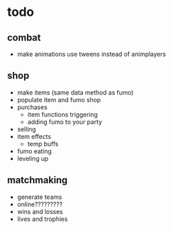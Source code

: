 # todo

## combat

- make animations use tweens instead of animplayers

## shop

- make items (same data method as fumo)
- populate item and fumo shop
- purchases
  - item functions triggering
  - adding fumo to your party
- selling
- item effects
  - temp buffs
- fumo eating
- leveling up

## matchmaking
- generate teams
- online?????????
- wins and losses
- lives and trophies
